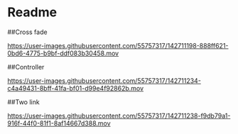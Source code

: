 # Readme

##Cross fade

https://user-images.githubusercontent.com/55757317/142711198-888ff621-0bd6-4775-b9bf-ddf083b30458.mov

##Controller

https://user-images.githubusercontent.com/55757317/142711234-c4a49431-8bff-41fa-bf01-d99e4f92862b.mov

##Two link

https://user-images.githubusercontent.com/55757317/142711238-f9db79a1-916f-44f0-81f1-8af14667d388.mov

